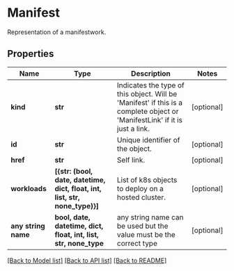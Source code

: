# Manifest

Representation of a manifestwork.

## Properties
Name | Type | Description | Notes
------------ | ------------- | ------------- | -------------
**kind** | **str** | Indicates the type of this object. Will be &#39;Manifest&#39; if this is a complete object or &#39;ManifestLink&#39; if it is just a link. | [optional] 
**id** | **str** | Unique identifier of the object. | [optional] 
**href** | **str** | Self link. | [optional] 
**workloads** | **[{str: (bool, date, datetime, dict, float, int, list, str, none_type)}]** | List of k8s objects to deploy on a hosted cluster. | [optional] 
**any string name** | **bool, date, datetime, dict, float, int, list, str, none_type** | any string name can be used but the value must be the correct type | [optional]

[[Back to Model list]](../README.md#documentation-for-models) [[Back to API list]](../README.md#documentation-for-api-endpoints) [[Back to README]](../README.md)


